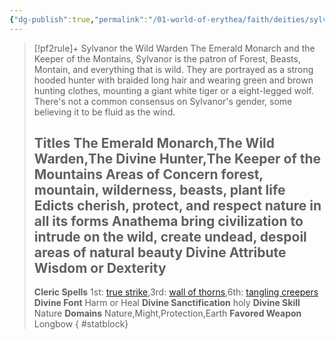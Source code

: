```yaml
---
{"dg-publish":true,"permalink":"/01-world-of-erythea/faith/deities/sylvanor/","title":"Sylvanor the Wild Warden","tags":["Deity"],"dgShowInlineTitle":true,"noteIcon":""}
---
```


>[!pf2rule]+ Sylvanor the Wild Warden
>The Emerald Monarch and the Keeper of the Montains, Sylvanor is the patron of Forest, Beasts, Montain, and everything that is wild. They are portrayed as a strong hooded hunter with braided long hair and wearing green and brown hunting clothes, mounting a giant white tiger or a eight-legged wolf. There's not a common consensus on Sylvanor's gender, some believing it to be fluid as the wind.
> 
> **Titles**  The Emerald Monarch,The Wild Warden,The Divine Hunter,The Keeper of the Mountains
> **Areas of Concern**  forest, mountain, wilderness, beasts, plant life
> **Edicts**  cherish, protect, and respect nature in all its forms
> **Anathema**  bring civilization to intrude on the wild, create undead, despoil areas of natural beauty
> **Divine Attribute**  Wisdom or Dexterity
> ---
> **Cleric Spells** 1st: [true strike](https://pf2easy.com/index.php?id=1560&name=true_strike),3rd: [wall of thorns](https://pf2easy.com/index.php?id=1581&name=wall_of_thorns),6th: [tangling creepers](https://pf2easy.com/index.php?id=1546&name=tangling_creepers)
> **Divine Font**  Harm or Heal
> **Divine Sanctification**  holy
> **Divine Skill**  Nature
> **Domains**  Nature,Might,Protection,Earth
> **Favored Weapon**  Longbow 
{ #statblock}


 